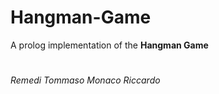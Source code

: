 # Hangman-Game
A prolog implementation of the **Hangman Game**
#
*Remedi Tommaso*
*Monaco Riccardo*
